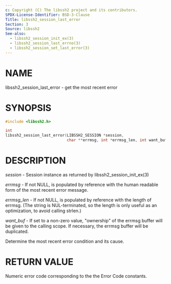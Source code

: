 ```yaml
---
c: Copyright (C) The libssh2 project and its contributors.
SPDX-License-Identifier: BSD-3-Clause
Title: libssh2_session_last_error
Section: 3
Source: libssh2
See-also:
  - libssh2_session_init_ex(3)
  - libssh2_session_last_errno(3)
  - libssh2_session_set_last_error(3)
---
```


# NAME

libssh2_session_last_error - get the most recent error

# SYNOPSIS

~~~c
#include <libssh2.h>

int
libssh2_session_last_error(LIBSSH2_SESSION *session,
                           char **errmsg, int *errmsg_len, int want_buf);
~~~

# DESCRIPTION

*session* - Session instance as returned by libssh2_session_init_ex(3)

*errmsg* - If not NULL, is populated by reference with the human
readable form of the most recent error message.

*errmsg_len* - If not NULL, is populated by reference with the length
of errmsg. (The string is NUL-terminated, so the length is only useful as
an optimization, to avoid calling strlen.)

*want_buf* - If set to a non-zero value, "ownership" of the errmsg
buffer will be given to the calling scope. If necessary, the errmsg buffer
will be duplicated.

Determine the most recent error condition and its cause.

# RETURN VALUE

Numeric error code corresponding to the the Error Code constants.
